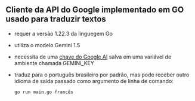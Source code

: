## Cliente da API do Google implementado em GO usado para traduzir textos
- requer a versão 1.22.3 da linguegem Go
- utiliza o modelo Gemini 1.5
- necessita de uma [chave do Google AI](https://aistudio.google.com/app/apikey) salva em uma variável de ambiente chamada GEMINI_KEY
- traduz para o português brasileiro por padrão, mas pode receber outro idioma de saída passado como argumento de linha de comando:
  
    ```
    go run main.go francês
    ```
